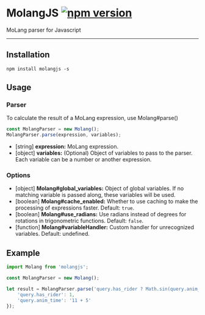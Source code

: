 # MolangJS [![npm version](https://img.shields.io/npm/v/molangjs)](https://www.npmjs.com/package/molangjs)

MoLang parser for Javascript

---

## Installation

`npm install molangjs -s`

## Usage
### Parser
To calculate the result of a MoLang expression, use Molang#parse()

```javascript
const MolangParser = new Molang();
MolangParser.parse(expression, variables);
```

* [string] **expression:** MoLang expression.
* [object] **variables:** (Optional) Object of variables to pass to the parser. Each variable can be a number or another expression.

### Options
* [object] **Molang#global_variables:** Object of global variables. If no matching variable is passed along, these variables will be used.
* [boolean] **Molang#cache_enabled:** Whether to use caching to make the processing of expressions faster. Default: `true`.
* [boolean] **Molang#use_radians:** Use radians instead of degrees for rotations in trigonometric functions. Default: `false`.
* [function] **Molang#variableHandler:** Custom handler for unrecognized variables. Default: undefined.

## Example
```javascript
import Molang from 'molangjs';

const MolangParser = new Molang();

let result = MolangParser.parse('query.has_rider ? Math.sin(query.anim_time) : -44 * 3', {
    'query.has_rider': 1,
    'query.anim_time': '11 + 5'
});
```
